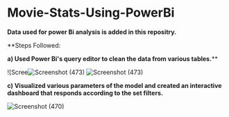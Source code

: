 # Movie-Stats-Using-PowerBi

**Data used for power Bi analysis is added in this repositry.**

**Steps Followed:

**a) Used Power Bi's query editor to clean the data from various tables.****

 ![Scree![Screenshot (473)](https://user-images.githubusercontent.com/99244447/211307602-6462a010-6bd6-431a-a035-6e9dc1dbc73b.png)             ![Screenshot (473)](https://user-images.githubusercontent.com/99244447/211307803-902db7cb-d1e4-4334-a801-20c98f926f99.png)    

**c) Visualized various parameters of the model and created an interactive dashboard that responds according to the set filters.**

![Screenshot (470)](https://user-images.githubusercontent.com/99244447/211306842-0af10b37-ae1a-49d1-b7b4-7d6116d05a16.png)
